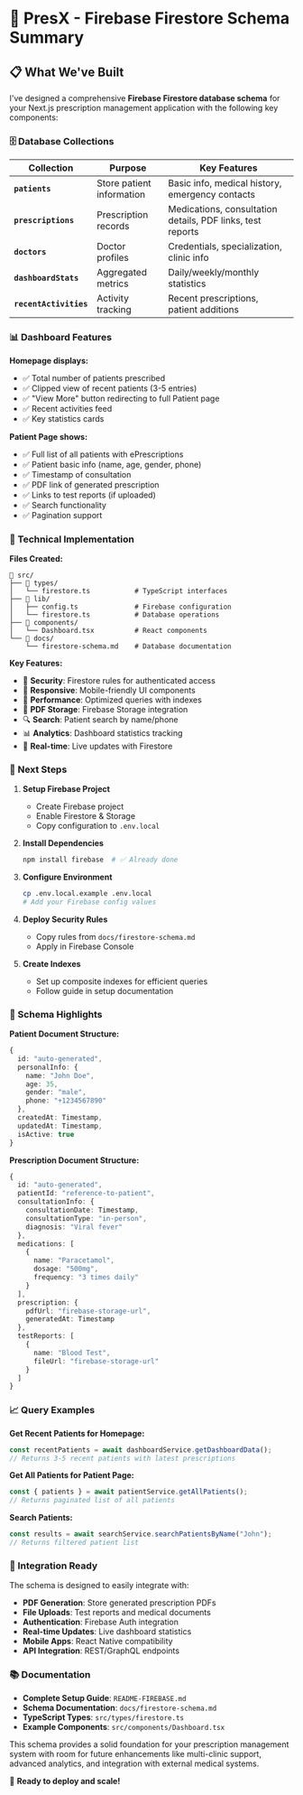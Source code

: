 # 🏥 PresX - Firebase Firestore Schema Summary

## 📋 What We've Built

I've designed a comprehensive **Firebase Firestore database schema** for your Next.js prescription management application with the following key components:

### 🗄️ Database Collections

| Collection | Purpose | Key Features |
|------------|---------|--------------|
| **`patients`** | Store patient information | Basic info, medical history, emergency contacts |
| **`prescriptions`** | Prescription records | Medications, consultation details, PDF links, test reports |
| **`doctors`** | Doctor profiles | Credentials, specialization, clinic info |
| **`dashboardStats`** | Aggregated metrics | Daily/weekly/monthly statistics |
| **`recentActivities`** | Activity tracking | Recent prescriptions, patient additions |

### 📊 Dashboard Features

**Homepage displays:**
- ✅ Total number of patients prescribed
- ✅ Clipped view of recent patients (3-5 entries)  
- ✅ "View More" button redirecting to full Patient page
- ✅ Recent activities feed
- ✅ Key statistics cards

**Patient Page shows:**
- ✅ Full list of all patients with ePrescriptions
- ✅ Patient basic info (name, age, gender, phone)
- ✅ Timestamp of consultation
- ✅ PDF link of generated prescription
- ✅ Links to test reports (if uploaded)
- ✅ Search functionality
- ✅ Pagination support

### 🔧 Technical Implementation

**Files Created:**
```
📁 src/
├── 📁 types/
│   └── firestore.ts           # TypeScript interfaces
├── 📁 lib/
│   ├── config.ts              # Firebase configuration
│   └── firestore.ts           # Database operations
├── 📁 components/
│   └── Dashboard.tsx          # React components
└── 📁 docs/
    └── firestore-schema.md    # Database documentation
```

**Key Features:**
- 🔐 **Security**: Firestore rules for authenticated access
- 📱 **Responsive**: Mobile-friendly UI components
- 🚀 **Performance**: Optimized queries with indexes
- 📄 **PDF Storage**: Firebase Storage integration
- 🔍 **Search**: Patient search by name/phone
- 📊 **Analytics**: Dashboard statistics tracking
- 🔄 **Real-time**: Live updates with Firestore

### 🚦 Next Steps

1. **Setup Firebase Project**
   - Create Firebase project
   - Enable Firestore & Storage
   - Copy configuration to `.env.local`

2. **Install Dependencies**
   ```bash
   npm install firebase  # ✅ Already done
   ```

3. **Configure Environment**
   ```bash
   cp .env.local.example .env.local
   # Add your Firebase config values
   ```

4. **Deploy Security Rules**
   - Copy rules from `docs/firestore-schema.md`
   - Apply in Firebase Console

5. **Create Indexes**
   - Set up composite indexes for efficient queries
   - Follow guide in setup documentation

### 🎯 Schema Highlights

**Patient Document Structure:**
```typescript
{
  id: "auto-generated",
  personalInfo: {
    name: "John Doe",
    age: 35,
    gender: "male",
    phone: "+1234567890"
  },
  createdAt: Timestamp,
  updatedAt: Timestamp,
  isActive: true
}
```

**Prescription Document Structure:**
```typescript
{
  id: "auto-generated",
  patientId: "reference-to-patient",
  consultationInfo: {
    consultationDate: Timestamp,
    consultationType: "in-person",
    diagnosis: "Viral fever"
  },
  medications: [
    {
      name: "Paracetamol",
      dosage: "500mg",
      frequency: "3 times daily"
    }
  ],
  prescription: {
    pdfUrl: "firebase-storage-url",
    generatedAt: Timestamp
  },
  testReports: [
    {
      name: "Blood Test",
      fileUrl: "firebase-storage-url"
    }
  ]
}
```

### 📈 Query Examples

**Get Recent Patients for Homepage:**
```typescript
const recentPatients = await dashboardService.getDashboardData();
// Returns 3-5 recent patients with latest prescriptions
```

**Get All Patients for Patient Page:**
```typescript
const { patients } = await patientService.getAllPatients();
// Returns paginated list of all patients
```

**Search Patients:**
```typescript
const results = await searchService.searchPatientsByName("John");
// Returns filtered patient list
```

### 🔗 Integration Ready

The schema is designed to easily integrate with:
- **PDF Generation**: Store generated prescription PDFs
- **File Uploads**: Test reports and medical documents  
- **Authentication**: Firebase Auth integration
- **Real-time Updates**: Live dashboard statistics
- **Mobile Apps**: React Native compatibility
- **API Integration**: REST/GraphQL endpoints

### 📚 Documentation

- **Complete Setup Guide**: `README-FIREBASE.md`
- **Schema Documentation**: `docs/firestore-schema.md`
- **TypeScript Types**: `src/types/firestore.ts`
- **Example Components**: `src/components/Dashboard.tsx`

This schema provides a solid foundation for your prescription management system with room for future enhancements like multi-clinic support, advanced analytics, and integration with external medical systems.

🚀 **Ready to deploy and scale!**
